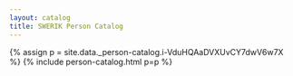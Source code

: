 ```yaml
---
layout: catalog
title: SWERIK Person Catalog
---
```

{% assign p = site.data._person-catalog.i-VduHQAaDVXUvCY7dwV6w7X %}
{% include person-catalog.html p=p %}

